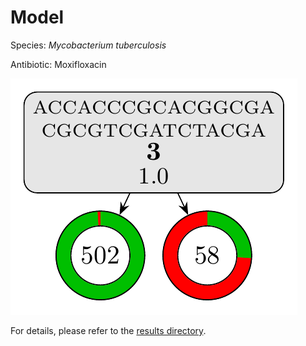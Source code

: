 
# Model

Species: *Mycobacterium tuberculosis*

Antibiotic: Moxifloxacin

<a href="./model.pdf"><img src="./model.png" /></a>

For details, please refer to the [results directory](../../../../../results/cart_b/mycobacterium%20tuberculosis/moxifloxacin/repeat_4/).


